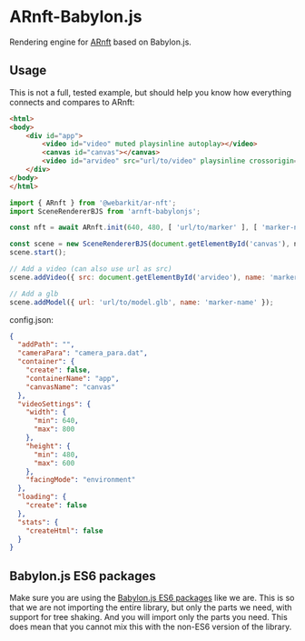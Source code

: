 # ARnft-Babylon.js

Rendering engine for [ARnft](https://github.com/webarkit/ARnft) based on Babylon.js.

## Usage
This is not a full, tested example, but should help you know how everything connects and compares to ARnft:

```html
<html>
<body>
    <div id="app">
        <video id="video" muted playsinline autoplay></video>
        <canvas id="canvas"></canvas>
        <video id="arvideo" src="url/to/video" playsinline crossorigin="anonymous"></video>
    </div>
</body>
</html>
```

```js
import { ARnft } from '@webarkit/ar-nft';
import SceneRendererBJS from 'arnft-babylonjs';

const nft = await ARnft.init(640, 480, [ 'url/to/marker' ], [ 'marker-name' ], 'url/to/config.json', false);

const scene = new SceneRendererBJS(document.getElementById('canvas'), nft.uuid);
scene.start();

// Add a video (can also use url as src)
scene.addVideo({ src: document.getElementById('arvideo'), name: 'marker-name' });

// Add a glb
scene.addModel({ url: 'url/to/model.glb', name: 'marker-name' });
```

config.json:
```json
{
  "addPath": "",
  "cameraPara": "camera_para.dat",
  "container": {
    "create": false,
    "containerName": "app",
    "canvasName": "canvas"
  },
  "videoSettings": {
    "width": {
      "min": 640,
      "max": 800
    },
    "height": {
      "min": 480,
      "max": 600
    },
    "facingMode": "environment"
  },
  "loading": {
    "create": false
  },
  "stats": {
    "createHtml": false
  }
}
```

## Babylon.js ES6 packages
Make sure you are using the [Babylon.js ES6 packages](https://doc.babylonjs.com/divingDeeper/developWithBjs/treeShaking) like we are. This is so that we are not importing the entire library, but only the parts we need, with support for tree shaking. And you will import only the parts you need. This does mean that you cannot mix this with the non-ES6 version of the library.
